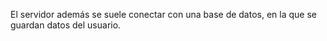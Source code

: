 El servidor además se suele conectar con una base de datos, en la que se guardan datos del usuario. 
